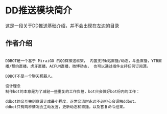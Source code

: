 # DD推送模块简介
这是一段关于DD推送基础介绍，并不会出现在左边的目录

## 作者介绍
```

DDBOT是一个基于 MiraiGO 的QQ群推送框架， 内置支持b站直播/动态，斗鱼直播，YTB直播/预约直播，虎牙直播，ACFUN直播，微博动态， 也可以通过插件支持任何订阅源。

DDBOT不是一个聊天机器人。

设计理念
制作bot的本意是为了减轻一些重复的工作负担，bot只会做好bot份内的工作：

ddbot的交互被刻意设计成最小程度，正常交流时永远不必担心会误触ddbot。
ddbot只有两种情况会主动发言，更新动态和直播，以及答复命令结果。

```
